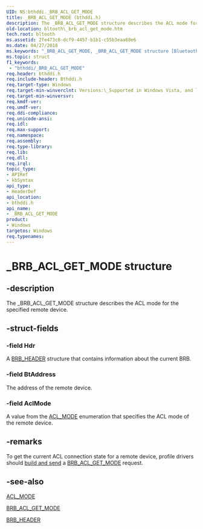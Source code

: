 ```yaml
---
UID: NS:bthddi._BRB_ACL_GET_MODE
title: _BRB_ACL_GET_MODE (bthddi.h)
description: The _BRB_ACL_GET_MODE structure describes the ACL mode for the specified remote device.
old-location: bltooth\_brb_acl_get_mode.htm
tech.root: bltooth
ms.assetid: 2fe473c8-dcf9-4457-b1b1-c55b3eaa68e6
ms.date: 04/27/2018
ms.keywords: "_BRB_ACL_GET_MODE, _BRB_ACL_GET_MODE structure [Bluetooth Devices], bltooth._brb_acl_get_mode, bth_structs_ce659c96-d1af-4e27-b31a-f6700ff88331.xml, bthddi/_BRB_ACL_GET_MODE"
ms.topic: struct
f1_keywords:
 - "bthddi/_BRB_ACL_GET_MODE"
req.header: bthddi.h
req.include-header: Bthddi.h
req.target-type: Windows
req.target-min-winverclnt: Versions:\_Supported in Windows Vista, and later.
req.target-min-winversvr: 
req.kmdf-ver: 
req.umdf-ver: 
req.ddi-compliance: 
req.unicode-ansi: 
req.idl: 
req.max-support: 
req.namespace: 
req.assembly: 
req.type-library: 
req.lib: 
req.dll: 
req.irql: 
topic_type:
- APIRef
- kbSyntax
api_type:
- HeaderDef
api_location:
- bthddi.h
api_name:
- _BRB_ACL_GET_MODE
product:
- Windows
targetos: Windows
req.typenames: 
---
```


# _BRB_ACL_GET_MODE structure


## -description


The _BRB_ACL_GET_MODE structure describes the ACL mode for the specified remote device.


## -struct-fields




### -field Hdr

A 
     <a href="https://docs.microsoft.com/windows-hardware/drivers/ddi/content/bthddi/ns-bthddi-_brb_header">BRB_HEADER</a> structure that contains information
     about the current BRB.


### -field BtAddress

The address of the remote device.


### -field AclMode

A value from the 
     <a href="https://docs.microsoft.com/windows-hardware/drivers/ddi/content/bthddi/ne-bthddi-_acl_mode">ACL_MODE</a> enumeration that specifies the ACL mode of
     the remote device.


## -remarks



To get the current ACL connection state for a remote device, profile drivers should 
    <a href="https://docs.microsoft.com/previous-versions/ff536657(v=vs.85)">build and send</a> a 
    <a href="https://docs.microsoft.com/previous-versions/ff536609(v=vs.85)">BRB_ACL_GET_MODE</a> request.




## -see-also




<a href="https://docs.microsoft.com/windows-hardware/drivers/ddi/content/bthddi/ne-bthddi-_acl_mode">ACL_MODE</a>



<a href="https://docs.microsoft.com/previous-versions/ff536609(v=vs.85)">BRB_ACL_GET_MODE</a>



<a href="https://docs.microsoft.com/windows-hardware/drivers/ddi/content/bthddi/ns-bthddi-_brb_header">BRB_HEADER</a>
 

 

